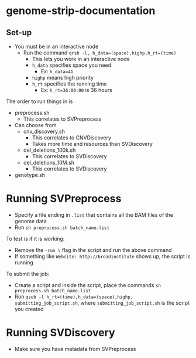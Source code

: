 # genome-strip-documentation

## Set-up
* You must be in an interactive node
  * Run the command `qrsh -l, h_data=(space),highp,h_rt=(time)`
    * This lets you work in an interactive node
    * `h_data` specifies space you need
      * Ex: `h_data=4G`
    * `highp` means high priority
    * `h_rt` specifies the running time
      * Ex: `h_rt=36:00:00` is 36 hours

The order to run things in is
* preprocess.sh
  * This correlates to SVPreprocess
* Can choose from
  * cnv_discovery.sh
    * This correlates to CNVDiscovery
    * Takes more time and resources than SVDiscovery
  * del_deletions_100k.sh
    * This correlates to SVDiscovery
  * del_deletions_10M.sh
    * This correlates to SVDiscovery
* genotype.sh

# Running SVPreprocess
* Specify a file ending in `.list` that contains all the BAM files of the genome data
* Run `sh preprocess.sh batch_name.list`

To test is if it is working:
* Remove the `-run \` flag in the script and run the above command
* If something like `Website: http://broadinstitute` shows up, the script is running

To submit the job:
* Create a script and inside the script, place the commands `sh preprocess.sh batch_name.list`
* Run `qsub -l h_rt=(time),h_data=(space),highp, submitting_job_script.sh`, where `submitting_job_script.sh` is the script you created

# Running SVDiscovery
* Make sure you have metadata from SVPreprocess
